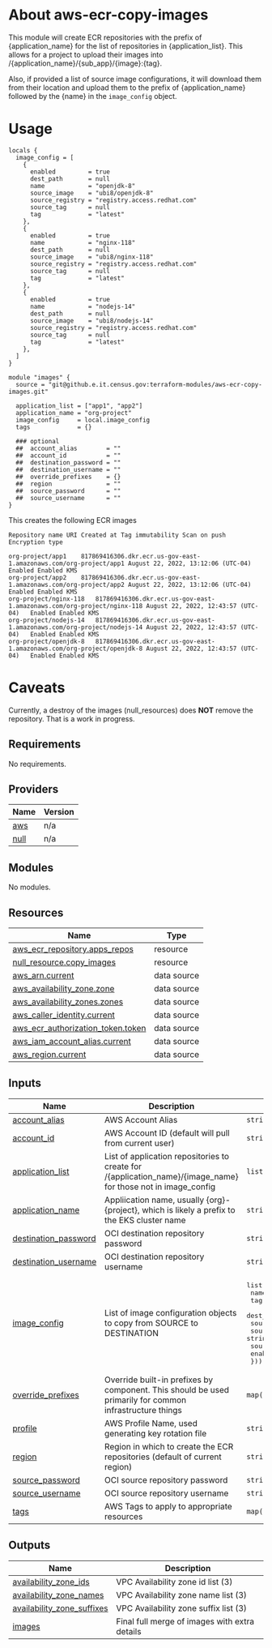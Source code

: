 # About aws-ecr-copy-images
This module will create ECR repositories with the prefix of {application\_name} for the list of
repositories in {application\_list}.  This allows for a project to upload their images into
/{application\_name}/{sub\_app}/{image}:{tag}.

Also, if provided a list of source image configurations, it will download them from their location
and upload them to the prefix of {application\_name} followed by the {name} in the `image_config`
object.

# Usage

```hcl
locals {
  image_config = [
    {
      enabled         = true
      dest_path       = null
      name            = "openjdk-8"
      source_image    = "ubi8/openjdk-8"
      source_registry = "registry.access.redhat.com"
      source_tag      = null
      tag             = "latest"
    },
    {
      enabled         = true
      name            = "nginx-118"
      dest_path       = null
      source_image    = "ubi8/nginx-118"
      source_registry = "registry.access.redhat.com"
      source_tag      = null
      tag             = "latest"
    },
    {
      enabled         = true
      name            = "nodejs-14"
      dest_path       = null
      source_image    = "ubi8/nodejs-14"
      source_registry = "registry.access.redhat.com"
      source_tag      = null
      tag             = "latest"
    },
  ]
}

module "images" {
  source = "git@github.e.it.census.gov:terraform-modules/aws-ecr-copy-images.git"

  application_list = ["app1", "app2"]
  application_name = "org-project"
  image_config     = local.image_config
  tags             = {}

  ### optional
  ##  account_alias        = ""
  ##  account_id           = ""
  ##  destination_password = ""
  ##  destination_username = ""
  ##  override_prefixes    = {}
  ##  region               = ""
  ##  source_password      = ""
  ##  source_username      = ""
}
```

This creates the following ECR images

```	
Repository name URI Created at Tag immutability Scan on push Encryption type

org-project/app1	817869416306.dkr.ecr.us-gov-east-1.amazonaws.com/org-project/app1 August 22, 2022, 13:12:06 (UTC-04)	Enabled	Enabled	KMS
org-project/app2	817869416306.dkr.ecr.us-gov-east-1.amazonaws.com/org-project/app2 August 22, 2022, 13:12:06 (UTC-04)	Enabled	Enabled	KMS
org-project/nginx-118	817869416306.dkr.ecr.us-gov-east-1.amazonaws.com/org-project/nginx-118 August 22, 2022, 12:43:57 (UTC-04)	Enabled	Enabled	KMS
org-project/nodejs-14	817869416306.dkr.ecr.us-gov-east-1.amazonaws.com/org-project/nodejs-14 August 22, 2022, 12:43:57 (UTC-04)	Enabled	Enabled	KMS
org-project/openjdk-8	817869416306.dkr.ecr.us-gov-east-1.amazonaws.com/org-project/openjdk-8 August 22, 2022, 12:43:57 (UTC-04)	Enabled	Enabled	KMS
```

# Caveats
Currently, a destroy of the images (null\_resources) does **NOT** remove the repository. That is a work in progress.

## Requirements

No requirements.

## Providers

| Name | Version |
|------|---------|
| <a name="provider_aws"></a> [aws](#provider\_aws) | n/a |
| <a name="provider_null"></a> [null](#provider\_null) | n/a |

## Modules

No modules.

## Resources

| Name | Type |
|------|------|
| [aws_ecr_repository.apps_repos](https://registry.terraform.io/providers/hashicorp/aws/latest/docs/resources/ecr_repository) | resource |
| [null_resource.copy_images](https://registry.terraform.io/providers/hashicorp/null/latest/docs/resources/resource) | resource |
| [aws_arn.current](https://registry.terraform.io/providers/hashicorp/aws/latest/docs/data-sources/arn) | data source |
| [aws_availability_zone.zone](https://registry.terraform.io/providers/hashicorp/aws/latest/docs/data-sources/availability_zone) | data source |
| [aws_availability_zones.zones](https://registry.terraform.io/providers/hashicorp/aws/latest/docs/data-sources/availability_zones) | data source |
| [aws_caller_identity.current](https://registry.terraform.io/providers/hashicorp/aws/latest/docs/data-sources/caller_identity) | data source |
| [aws_ecr_authorization_token.token](https://registry.terraform.io/providers/hashicorp/aws/latest/docs/data-sources/ecr_authorization_token) | data source |
| [aws_iam_account_alias.current](https://registry.terraform.io/providers/hashicorp/aws/latest/docs/data-sources/iam_account_alias) | data source |
| [aws_region.current](https://registry.terraform.io/providers/hashicorp/aws/latest/docs/data-sources/region) | data source |

## Inputs

| Name | Description | Type | Default | Required |
|------|-------------|------|---------|:--------:|
| <a name="input_account_alias"></a> [account\_alias](#input\_account\_alias) | AWS Account Alias | `string` | `""` | no |
| <a name="input_account_id"></a> [account\_id](#input\_account\_id) | AWS Account ID (default will pull from current user) | `string` | `""` | no |
| <a name="input_application_list"></a> [application\_list](#input\_application\_list) | List of application repositories to create for /{application\_name}/{image\_name} for those not in image\_config | `list(string)` | `[]` | no |
| <a name="input_application_name"></a> [application\_name](#input\_application\_name) | Appliication name, usually {org}-{project}, which is likely a prefix to the EKS cluster name | `string` | n/a | yes |
| <a name="input_destination_password"></a> [destination\_password](#input\_destination\_password) | OCI destination repository password | `string` | `null` | no |
| <a name="input_destination_username"></a> [destination\_username](#input\_destination\_username) | OCI destination repository username | `string` | `null` | no |
| <a name="input_image_config"></a> [image\_config](#input\_image\_config) | List of image configuration objects to copy from SOURCE to DESTINATION | <pre>list(object({<br>    name            = string,<br>    tag             = string,<br>    dest_path       = string,<br>    source_registry = string,<br>    source_image    = string,<br>    source_tag      = string,<br>    enabled         = bool,<br>  }))</pre> | `[]` | no |
| <a name="input_override_prefixes"></a> [override\_prefixes](#input\_override\_prefixes) | Override built-in prefixes by component. This should be used primarily for common infrastructure things | `map(string)` | `{}` | no |
| <a name="input_profile"></a> [profile](#input\_profile) | AWS Profile Name, used generating key rotation file | `string` | n/a | yes |
| <a name="input_region"></a> [region](#input\_region) | Region in which to create the ECR repositories (default of current region) | `string` | `null` | no |
| <a name="input_source_password"></a> [source\_password](#input\_source\_password) | OCI source repository password | `string` | `null` | no |
| <a name="input_source_username"></a> [source\_username](#input\_source\_username) | OCI source repository username | `string` | `null` | no |
| <a name="input_tags"></a> [tags](#input\_tags) | AWS Tags to apply to appropriate resources | `map(string)` | `{}` | no |

## Outputs

| Name | Description |
|------|-------------|
| <a name="output_availability_zone_ids"></a> [availability\_zone\_ids](#output\_availability\_zone\_ids) | VPC Availability zone id list (3) |
| <a name="output_availability_zone_names"></a> [availability\_zone\_names](#output\_availability\_zone\_names) | VPC Availability zone name list (3) |
| <a name="output_availability_zone_suffixes"></a> [availability\_zone\_suffixes](#output\_availability\_zone\_suffixes) | VPC Availability zone suffix list (3) |
| <a name="output_images"></a> [images](#output\_images) | Final full merge of images with extra details |
